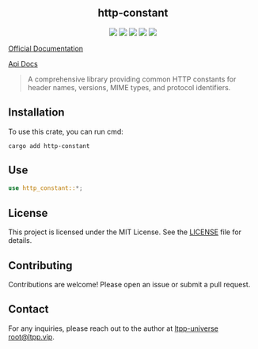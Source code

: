 <center>

## http-constant

[![](https://img.shields.io/crates/v/http-constant.svg)](https://crates.io/crates/http-constant)
[![](https://img.shields.io/crates/d/http-constant.svg)](https://img.shields.io/crates/d/http-constant.svg)
[![](https://docs.rs/http-constant/badge.svg)](https://docs.rs/http-constant)
[![](https://github.com/ltpp-universe/http-constant/workflows/Rust/badge.svg)](https://github.com/ltpp-universe/http-constant/actions?query=workflow:Rust)
[![](https://img.shields.io/crates/l/http-constant.svg)](./LICENSE)

</center>

[Official Documentation](https://docs.ltpp.vip/HTTP-CONSTANT/)

[Api Docs](https://docs.rs/http-constant/latest/http_constant/)

> A comprehensive library providing common HTTP constants for header names, versions, MIME types, and protocol identifiers.

## Installation

To use this crate, you can run cmd:

```shell
cargo add http-constant
```

## Use

```rust
use http_constant::*;
```

## License

This project is licensed under the MIT License. See the [LICENSE](LICENSE) file for details.

## Contributing

Contributions are welcome! Please open an issue or submit a pull request.

## Contact

For any inquiries, please reach out to the author at [ltpp-universe <root@ltpp.vip>](mailto:root@ltpp.vip).

